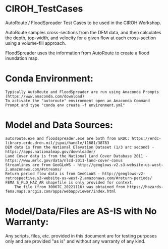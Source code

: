 # CIROH_TestCases
AutoRoute  / FloodSpreader Test Cases to be used in the CIROH Workshop.

AutoRoute samples cross-sections from the DEM data, and then calculates the depth, top-width, and velocity for a given flow at each 
    cross-section using a volume-fill approach.
    
FloodSpreader uses the information from AutoRoute to create a flood inundation map.

# Conda Environment:
    Typically AutoRoute and FloodSpreader are run using Anaconda Prompts (https://www.anaconda.com/download)
    To activate the "autoroute" environment open an Anaconda Command Prompt and type "conda env create -f environment.yml"

# Model and Data Sources:
    autoroute.exe and floodspreader.exe are both from ERDC: https://erdc-library.erdc.dren.mil/jspui/handle/11681/38783
    DEM data is from the National Elevation Dataset (1/3 arc second) - https://apps.nationalmap.gov/downloader/
    Land Cover data is from the National Land Cover Database 2011 - https://www.mrlc.gov/data/nlcd-2011-land-cover-conus
    Streamlines are from GeoGLoWS - http://geoglows-v2.s3-website-us-west-2.amazonaws.com/#streams/
    Return period flow data is from GeoGLoWS - http://geoglows-v2-retrospective.s3-website-us-west-2.amazonaws.com/#return-periods/
    FEMA S_FLD_HAZ_AR shapefile is only provided for context.
        The file (from 30067C_20221116) was obtained from https://hazards-fema.maps.arcgis.com/apps/webappviewer/index.html

# Model/Data/Files are AS-IS with No Warranty:
Any scripts, files, etc. provided in this document are for testing purposes only and are provided "as is" and without any warranty of any kind.
